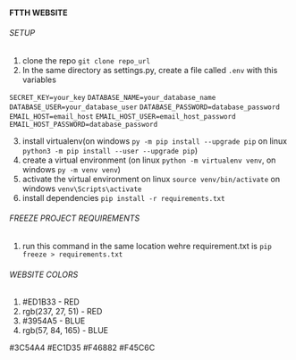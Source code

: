 #### FTTH WEBSITE

###### SETUP

1. clone the repo `git clone repo_url`
2. In the same directory as settings.py, create a file called `.env` with this variables

`SECRET_KEY=your_key`
`DATABASE_NAME=your_database_name`
`DATABASE_USER=your_database_user`
`DATABASE_PASSWORD=database_password`
`EMAIL_HOST=email_host`
`EMAIL_HOST_USER=email_host_password`
`EMAIL_HOST_PASSWORD=database_password`

3. install virtualenv(on windows `py -m pip install --upgrade pip` on linux `python3 -m pip install --user --upgrade pip`)
4. create a virtual environment (on linux `python -m virtualenv venv`, on windows `py -m venv venv`)
5. activate the virtual environment on linux `source venv/bin/activate` on windows `venv\Scripts\activate`
6. install dependencies `pip install -r requirements.txt`

###### FREEZE PROJECT REQUIREMENTS

1. run this command in the same location wehre requirement.txt is `pip freeze > requirements.txt`

###### WEBSITE COLORS

1. #ED1B33 - RED
2. rgb(237, 27, 51) - RED
3. #3954A5 - BLUE
4. rgb(57, 84, 165) - BLUE

#3C54A4 #EC1D35 #F46882 #F45C6C
